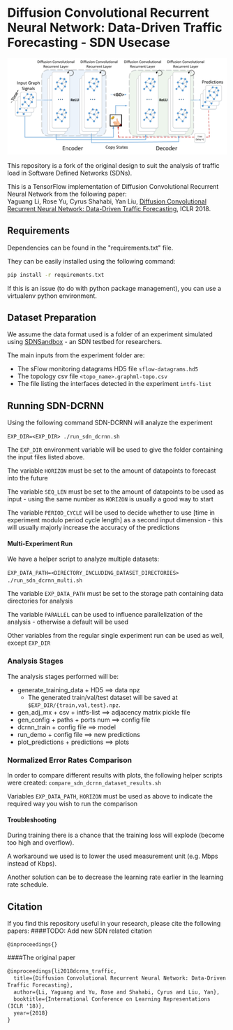 # Diffusion Convolutional Recurrent Neural Network: Data-Driven Traffic Forecasting - SDN Usecase

![Diffusion Convolutional Recurrent Neural Network](figures/model_architecture.jpg "Model Architecture")

This repository is a fork of the original design to suit the analysis of traffic load in Software Defined Networks (SDNs).

This is a TensorFlow implementation of Diffusion Convolutional Recurrent Neural Network from the following paper: \
Yaguang Li, Rose Yu, Cyrus Shahabi, Yan Liu, [Diffusion Convolutional Recurrent Neural Network: Data-Driven Traffic Forecasting](https://arxiv.org/abs/1707.01926), ICLR 2018.


## Requirements
Dependencies can be found in the "requirements.txt" file.

They can be easily installed using the following command:
```bash
pip install -r requirements.txt
```
If this is an issue (to do with python package management), you can use a virtualenv python environment.
## Dataset Preparation
We assume the data format used is a folder of an experiment simulated using
[SDNSandbox](https://www.github.com/yossisolomon/SDNSandbox "SDNSanbox's Github page") - an SDN testbed for researchers.

The main inputs from the experiment folder are:
* The sFlow monitoring datagrams HD5 file `sflow-datagrams.hd5`
* The topology csv file `<topo_name>.graphml-topo.csv`
* The file listing the interfaces detected in the experiment `intfs-list`

## Running SDN-DCRNN
Using the following command SDN-DCRNN will analyze the experiment

`EXP_DIR=<EXP_DIR> ./run_sdn_dcrnn.sh`

The `EXP_DIR` environment variable will be used to give the folder containing the input files listed above.

The variable `HORIZON` must be set to the amount of datapoints to forecast into the future

The variable `SEQ_LEN` must be set to the amount of datapoints to be used as input - using the same number as `HORIZON`
is usually a good way to start

The variable `PERIOD_CYCLE` will be used to decide whether to use [time in experiment modulo period cycle length] as a second input dimension -
this will usually majorly increase the accuracy of the predictions
#### Multi-Experiment Run
We have a helper script to analyze multiple datasets:

`EXP_DATA_PATH=<DIRECTORY_INCLUDING_DATASET_DIRECTORIES> ./run_sdn_dcrnn_multi.sh`

The variable `EXP_DATA_PATH` must be set to the storage path containing data directories for analysis

The variable `PARALLEL` can be used to influence parallelization of the analysis - otherwise a default will be used

Other variables from the regular single experiment run can be used as well, except `EXP_DIR`
### Analysis Stages
The analysis stages performed will be:

* generate_training_data + HD5 ==> data npz
    * The generated train/val/test dataset will be saved at `$EXP_DIR/{train,val,test}.npz`.
* gen_adj_mx + csv + intfs-list ==> adjacency matrix pickle file
* gen_config + paths + ports num ==> config file
* dcrnn_train + config file ==> model
* run_demo + config file ==> new predictions
* plot_predictions + predictions ==> plots

### Normalized Error Rates Comparison
In order to compare different results with plots, the following helper scripts were created:
`compare_sdn_dcrnn_dataset_results.sh`

Variables `EXP_DATA_PATH`, `HORIZON` must be used as above to indicate the required way you wish to run the comparison
#### Troubleshooting
During training there is a chance that the training loss will explode (become too high and overflow).

A workaround we used is to lower the used measurement unit (e.g. Mbps instead of Kbps).

Another solution can be to decrease the learning rate earlier in the learning rate schedule. 

## Citation
If you find this repository useful in your research, please cite the following papers:
####TODO: Add new SDN related citation
```
@inproceedings{}
```

####The original paper
```
@inproceedings{li2018dcrnn_traffic,
  title={Diffusion Convolutional Recurrent Neural Network: Data-Driven Traffic Forecasting},
  author={Li, Yaguang and Yu, Rose and Shahabi, Cyrus and Liu, Yan},
  booktitle={International Conference on Learning Representations (ICLR '18)},
  year={2018}
}
```
